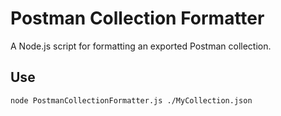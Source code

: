# Postman Collection Formatter
A Node.js script for formatting an exported Postman collection.

## Use
```node PostmanCollectionFormatter.js ./MyCollection.json```

